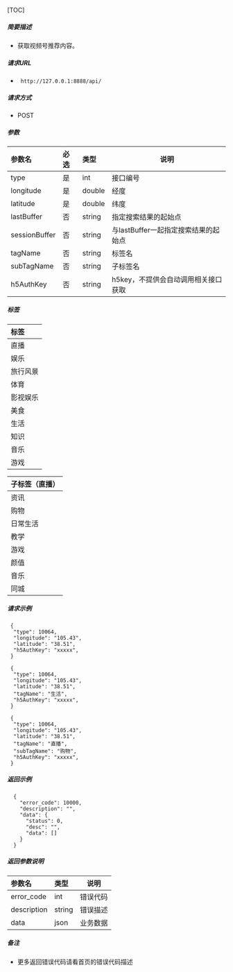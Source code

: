 [TOC]
    
##### 简要描述

- 获取视频号推荐内容。

##### 请求URL
- ` http://127.0.0.1:8888/api/`
  
##### 请求方式
- POST 

##### 参数

|参数名|必选|类型|说明|
|:----    |:---|:----- |-----   |
|type |是  |int | 接口编号    |
|longitude |是  |double | 经度 |
|latitude |是  |double | 纬度 |
|lastBuffer| 否 |string|指定搜索结果的起始点|
|sessionBuffer| 否 |string|与lastBuffer一起指定搜索结果的起始点|
|tagName| 否 |string|标签名|
|subTagName| 否 |string|子标签名|
|h5AuthKey |否  |string | h5key，不提供会自动调用相关接口获取    |

##### 标签

|标签|
|:----    |
|直播 |
|娱乐 |
|旅行风景 |
|体育|
|影视娱乐 |
|美食 |
|生活 |
|知识|
|音乐|
|游戏|

|子标签（直播）|
|:----    |
|资讯 |
|购物 |
|日常生活 |
|教学|
|游戏 |
|颜值 |
|音乐 |
|同城|

##### 请求示例

```
 {
  "type": 10064,
  "longitude": "105.43",
  "latitude": "38.51",
  "h5AuthKey": "xxxxx",
 } 
```

```
 {
  "type": 10064,
  "longitude": "105.43",
  "latitude": "38.51",
  "tagName": "生活",
  "h5AuthKey": "xxxxx",
 } 
```

```
 {
  "type": 10064,
  "longitude": "105.43",
  "latitude": "38.51",
  "tagName": "直播",
  "subTagName": "购物",
  "h5AuthKey": "xxxxx",
 } 
```

##### 返回示例 

``` 
  {
    "error_code": 10000,
    "description": "",
    "data": {
      "status": 0,
      "desc": "",
      "data": []
    }
  }
```

##### 返回参数说明 

|参数名|类型|说明|
|:-----  |:-----|-----                           |
|error_code |int   |错误代码  |
|description|string|错误描述|
|data|json|业务数据|

##### 备注 

- 更多返回错误代码请看首页的错误代码描述








